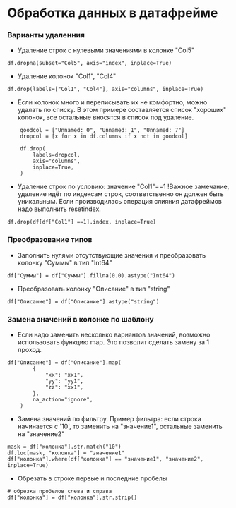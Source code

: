# Обработка данных в датафрейме

### Варианты удаленния

- Удаление строк c нулевыми значениями в колонке "Col5"
```
df.dropna(subset="Col5", axis="index", inplace=True)
```

- Удаление колонок "Col1", "Col4"
```
df.drop(labels=["Col1", "Col4"], axis="columns", inplace=True)
```

- Если колонок много и переписывать их не комфортно, можно удалать по списку.
В этом примере составляется список "хороших" колонок, все остальные вносятся в список под удаление. 

```
    goodcol = ["Unnamed: 0", "Unnamed: 1", "Unnamed: 7"]
    dropcol = [x for x in df.columns if x not in goodcol]

    df.drop(
        labels=dropcol,
        axis="columns",
        inplace=True,
    )
```


- Удаление строк по условию: значение "Col1"==1
    !Важное замечание, удаление идёт по индексам строк, соответственно он должен быть уникальным. Если производилась операция слияния датафреймов надо выполнить resetindex.
```
df.drop(df[df["Col1"] ==1].index, inplace=True)
```
### Преобразование типов

- Заполнить нулями отсутствующие значения и преобразовать колонку "Суммы" в тип "Int64"
```
df["Суммы"] = df["Суммы"].fillna(0.0).astype("Int64")
```

- Преобразовать колонку "Описание" в тип "string"
```
df["Описание"] = df["Описание"].astype("string")
```
### Замена значений в колонке по шаблону

- Если надо заменить несколько вариантов значений, возможно использовать функцию map. Это позволит сделать замену за 1 проход.

```
df["Описание"] = df["Описание"].map(
        {
            "xx": "xx1",
            "yy": "yy1",
            "zz": "xx1",
        },
        na_action="ignore",
    )
```

- Замена значений по фильтру.
Пример фильтра:  если строка начинается с '10', то заменить на "значение1", остальные заменить на "значение2" 

``` 
mask = df["колонка"].str.match("10")
df.loc[mask, "колонка"] = "значение1"
df["колонка"].where(df["колонка"] == "значение1", "значение2", inplace=True)
``` 


- Обрезать в строке первые и последние пробелы
``` 
# обрезка пробелов слева и справа
df["колонка"] = df["колонка"].str.strip()
``` 